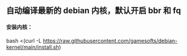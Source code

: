 ## 自动编译最新的 debian 内核，默认开启 bbr 和 fq

#### 安装内核：
bash <(curl -L https://raw.githubusercontent.com/gamesofts/debian-kernel/main/install.sh)
